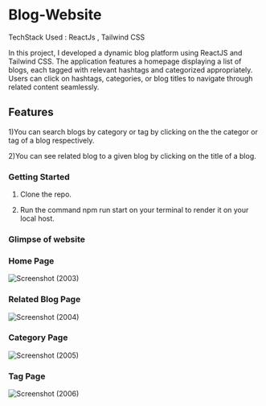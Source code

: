 # Blog-Website

TechStack Used : ReactJs , Tailwind CSS

In this project, I developed a dynamic blog platform using ReactJS and Tailwind CSS. The application features a homepage displaying a list of blogs, each tagged with relevant hashtags and categorized appropriately. Users can click on hashtags, categories, or blog titles to navigate through related content seamlessly.

## Features

1)You can search blogs by category or tag by clicking on the the categor or tag of a blog respectively.

2)You can see related blog to a given blog by clicking on the title of a blog.

### Getting Started

1) Clone the repo.


2) Run the command npm run start on your terminal to render it on your local host.

### Glimpse of website

### Home Page
![Screenshot (2003)](https://github.com/kavy-7/Blog-Website/assets/134776786/0b0e3670-fd6a-4ac2-9a37-989142ee749f)




### Related Blog Page

![Screenshot (2004)](https://github.com/kavy-7/Blog-Website/assets/134776786/0c2a5835-697d-4c1a-9fcc-61a1bccb3fad)
 

### Category Page

![Screenshot (2005)](https://github.com/kavy-7/Blog-Website/assets/134776786/d4a47203-de77-46c8-ac04-fd76dc478928)

### Tag Page
![Screenshot (2006)](https://github.com/kavy-7/Blog-Website/assets/134776786/da9c7d73-c92a-4d5e-860a-81f2cb006d50)
